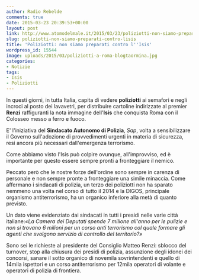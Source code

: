 ```yaml
---
author: Radio Rebelde
comments: true
date: 2015-03-23 20:39:53+00:00
layout: post
link: http://www.atomodelmale.it/2015/03/23/poliziotti-non-siamo-preparati-contro-lisis/
slug: poliziotti-non-siamo-preparati-contro-lisis
title: 'Poliziotti: non siamo preparati contro l''Isis'
wordpress_id: 15544
image: uploads/2015/03/poliziotti-a-roma-blogtaormina.jpg
categories:
- Notizie
tags:
- Isis
- Poliziotti
---
```


In questi giorni, in tutta Italia, capita di vedere **poliziotti** ai semafori e negli incroci al posto dei lavavetri, per distribuire cartoline indirizzate al premier **Renzi** raffiguranti la nota immagine dell'**Isis** che conquista Roma con il Colosseo messo a ferro e fuoco.

E' l'iniziativa del **Sindacato Autonomo di Polizia**, _Sap_, volta a sensibilizzare il Governo sull'adozione di provvedimenti urgenti in materia di sicurezza, resi ancora più necessari dall'emergenza terrorismo.

Come abbiamo visto l'Isis può colpire ovunque, all'improvviso, ed è importante per questo essere sempre pronti a fronteggiare il nemico.

Peccato però che le nostre forze dell'ordine sono sempre in carenza di personale e non sempre pronte a fronteggiare una simile minaccia. Come affermano i sindacati di polizia, un terzo dei poliziotti non ha sparato nemmeno una volta nel corso di tutto il 2014 e la DIGOS, principale organismo antiterrorismo, ha un organico inferiore alla metà di quanto previsto.

Un dato viene evidenziato dai sindacati in tutti i presidi nelle varie città italiane:_«La Camera dei Deputati spende 7 milione all'anno per le pulizie e non si trovano 6 milioni per un corso anti terrorismo col quale formare gli agenti che svolgono servizio di controllo del territorio?»_

Sono sei le richieste al presidente del Consiglio Matteo Renzi: sblocco del turnover, stop alla chiusura dei presidi di polizia, assunzione degli idonei dei concorsi, sanare il sotto organico di novemila sovrintendenti e quello di 14mila ispettori e un corso antiterrorismo per 12mila operatori di volante e operatori di polizia di frontiera.

